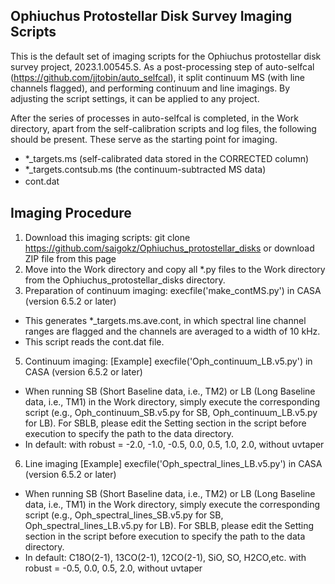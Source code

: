 ## Ophiuchus Protostellar Disk Survey Imaging Scripts
This is the default set of imaging scripts for the Ophiuchus protostellar disk survey project, 2023.1.00545.S.
As a post-processing step of auto-selfcal (https://github.com/jjtobin/auto_selfcal), it split continuum MS (with line channels flagged), and performing continuum and line imagings. By adjusting the script settings, it can be applied to any project.

After the series of processes in auto-selfcal is completed, in the Work directory, apart from the self-calibration scripts and log files, the following should be present. These serve as the starting point for imaging.
- *_targets.ms (self-calibrated data stored in the CORRECTED column)
- *_targets.contsub.ms (the continuum-subtracted MS data)
- cont.dat　

## Imaging Procedure
1. Download this imaging scripts: git clone https://github.com/saigokz/Ophiuchus_protostellar_disks    or download ZIP file from this page
2. Move into the Work directory and copy all *.py files to the Work directory from the Ophiuchus_protostellar_disks directory.
3. Preparation of continuum imaging: execfile('make_contMS.py')  in CASA (version 6.5.2 or later)
- This generates *_targets.ms.ave.cont, in which spectral line channel ranges are flagged and the channels are averaged to a width of 10 kHz.
- This script reads the cont.dat file.
5. Continuum imaging: [Example] execfile('Oph_continuum_LB.v5.py')  in CASA (version 6.5.2 or later)
- When running SB (Short Baseline data, i.e., TM2) or LB (Long Baseline data, i.e., TM1) in the Work directory, simply execute the corresponding script (e.g., Oph_continuum_SB.v5.py for SB, Oph_continuum_LB.v5.py for LB). For SBLB, please edit the Setting section in the script before execution to specify the path to the data directory.
- In default: with robust = -2.0, -1.0, -0.5, 0.0, 0.5, 1.0, 2.0,  without uvtaper
6. Line imaging [Example] execfile('Oph_spectral_lines_LB.v5.py')  in CASA (version 6.5.2 or later)
- When running SB (Short Baseline data, i.e., TM2) or LB (Long Baseline data, i.e., TM1) in the Work directory, simply execute the corresponding script (e.g., Oph_spectral_lines_SB.v5.py for SB, Oph_spectral_lines_LB.v5.py for LB). For SBLB, please edit the Setting section in the script  before execution to specify the path to the data directory.
- In default: C18O(2-1), 13CO(2-1), 12CO(2-1), SiO, SO, H2CO,etc. with robust = -0.5, 0.0, 0.5, 2.0, without uvtaper
